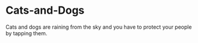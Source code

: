 # Cats-and-Dogs
Cats and dogs are raining from the sky and you have to protect your people by tapping them.
